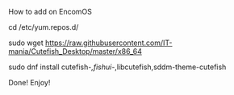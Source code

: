 How to add on EncomOS

cd /etc/yum.repos.d/

sudo wget https://raw.githubusercontent.com/IT-mania/Cutefish_Desktop/master/x86_64

sudo dnf install cutefish-*,fishui-*,libcutefish,sddm-theme-cutefish

Done! Enjoy!
